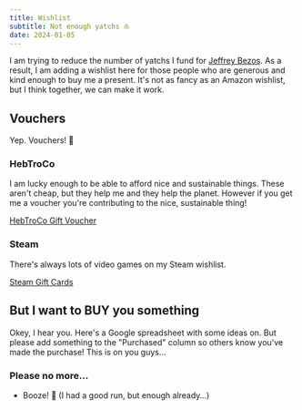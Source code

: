 ```yaml
---
title: Wishlist
subtitle: Not enough yatchs ⛵
date: 2024-01-05
---
```


I am trying to reduce the number of yatchs I fund for [Jeffrey Bezos](https://en.wikipedia.org/wiki/Jeff_Bezos). As a result, I am adding a wishlist here for those people who are generous and kind enough to buy me a present. It's not as fancy as an Amazon wishlist, but I think together, we can make it work.

## Vouchers

Yep. Vouchers! 🎫  

### HebTroCo

I am lucky enough to be able to afford nice and sustainable things. These aren't cheap, but they help me and they help the planet. However if you get me a voucher you're contributing to the nice, sustainable thing!

[HebTroCo Gift Voucher](https://hebtro.co/product/hebtroco-gift-voucher/)

### Steam

There's always lots of video games on my Steam wishlist.

[Steam Gift Cards](https://store.steampowered.com/digitalgiftcards/)

## But I want to BUY you something

Okey, I hear you. Here's a Google spreadsheet with some ideas on. But please add something to the "Purchased" column so others know you've made the purchase! This is on you guys… 

### Please no more…

- Booze! 🍻 (I had a good run, but enough already…)